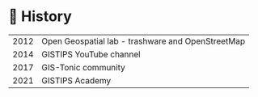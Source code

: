 # 🗿 History

|      |                                                   |
| ---- | ------------------------------------------------- |
| 2012 | Open Geospatial lab - trashware and OpenStreetMap |
| 2014 | GISTIPS YouTube channel                           |
| 2017 | GIS-Tonic community                               |
| 2021 | GISTIPS Academy                                   |
